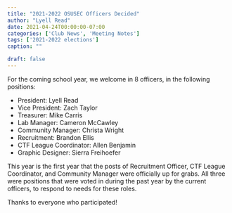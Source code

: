 ```yaml
---
title: "2021-2022 OSUSEC Officers Decided"
author: "Lyell Read"
date: 2021-04-24T00:00:00-07:00
categories: ['Club News', 'Meeting Notes']
tags: ['2021-2022 elections']
caption: ""

draft: false
---
```


For the coming school year, we welcome in 8 officers, in the following positions:

- President: Lyell Read
- Vice President: Zach Taylor
- Treasurer: Mike Carris
- Lab Manager: Cameron McCawley
- Community Manager: Christa Wright
- Recruitment: Brandon Ellis
- CTF League Coordinator: Allen Benjamin
- Graphic Designer: Sierra Freihoefer

This year is the first year that the posts of Recruitment Officer, CTF League Coordinator, and Community Manager were officially up for grabs. All three were positions that were voted in during the past year by the current officers, to respond to needs for these roles.

Thanks to everyone who participated!
